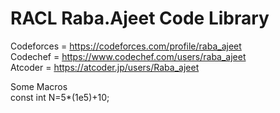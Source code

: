 # RACL Raba.Ajeet Code Library <br/>
Codeforces = https://codeforces.com/profile/raba_ajeet <br/>
Codechef = https://www.codechef.com/users/raba_ajeet <br/>
Atcoder = https://atcoder.jp/users/Raba_ajeet <br/>



Some Macros <br/>
const int N=5*(1e5)+10;<br/>
